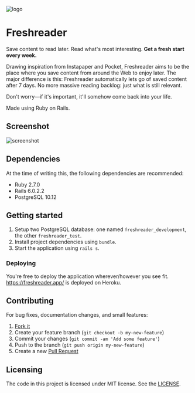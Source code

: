![logo](https://user-images.githubusercontent.com/8457808/77265724-d5123300-6c73-11ea-96fd-e3a56177ada7.png)

# Freshreader

Save content to read later. Read what's most interesting. **Get a fresh start every week.**

Drawing inspiration from Instapaper and Pocket, Freshreader aims to be the place where you save content from around the Web to enjoy later. The major difference is this: Freshreader automatically lets go of saved content after 7 days. No more massive reading backlog: just what is still relevant.

Don't worry—if it's important, it'll somehow come back into your life.

Made using Ruby on Rails.

## Screenshot

![screenshot](https://user-images.githubusercontent.com/8457808/77265722-d4799c80-6c73-11ea-873f-1aad3d82629b.png)

## Dependencies

At the time of writing this, the following dependencies are recommended:

- Ruby 2.7.0
- Rails 6.0.2.2
- PostgreSQL 10.12

## Getting started

1. Setup two PostgreSQL database: one named `freshreader_development`, the other `freshreader_test`.
2. Install project dependencies using `bundle`.
3. Start the application using `rails s`.

### Deploying

You're free to deploy the application wherever/however you see fit. https://freshreader.app/ is deployed on Heroku.

## Contributing

For bug fixes, documentation changes, and small features:  

1. [Fork it](https://github.com/maximevaillancourt/freshreader/fork)
2. Create your feature branch (`git checkout -b my-new-feature`)  
3. Commit your changes (`git commit -am 'Add some feature'`)
4. Push to the branch (`git push origin my-new-feature`)  
5. Create a new [Pull Request](https://github.com/maximevaillancourt/freshreader/compare)

## Licensing

The code in this project is licensed under MIT license. See the [LICENSE](LICENSE).
